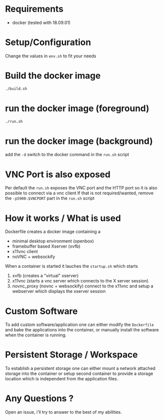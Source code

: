 
# Requirements 

- docker (tested with 18.09.01)

# Setup/Configuration

Change the values in `env.sh` to fit your needs

# Build the docker image

```sh
./build.sh
```

# run the docker image (foreground)

```sh
./run.sh
```

# run the docker image (background)

add the `-d` switch to the docker command in the `run.sh` script


# VNC Port is also exposed

Per default the `run.sh` exposes the VNC port and the HTTP port so it is also possible to connect via a vnc client
If that is not required/wanted, remove the `-p5900:$VNCPORT` part in the `run.sh` script 

# How it works / What is used

Dockerfile creates a docker image containing a  
* minimal desktop environment (openbox) 
* framebuffer based Xserver (xvfb)
* x11vnc client 
* noVNC + websockify 

When a container is started it lauches the `startup.sh` which starts 
1. xvfb (creates a "virtual" xserver) 
1. x11vnc (starts a vnc server which connects to the X server session)
1. novnc_proxy (novnc + websockify) connect to the x11vnc and setup a webserver which displays the xserver session 

# Custom Software

To add custom software/application one can either modify the `Dockerfile` and bake the applications into the container, 
or manually install the software when the container is running.

# Persistent Storage / Workspace 

To establish a persistent storage one can either mount a network attached storage into the container or setup second container to provide a storage location which is independent from the application files. 


# Any Questions ? 
Open an issue, i'll try to answer to the best of my abilities.
